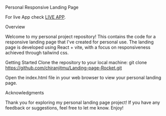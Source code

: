 Personal Responsive Landing Page

For live App check [LIVE APP](https://rocket-header-14.netlify.app/).

Overview

Welcome to my personal project repository! This contains the code for a responsive landing page that I've created for personal use. The landing page is developed using React + vite, with a focus on responsiveness achieved through tailwind css.

Getting Started
Clone the repository to your local machine:
git clone https://github.com/chiranjitmu/Landing-page-Rocket.git

Open the index.html file in your web browser to view your personal landing page.

Acknowledgments

Thank you for exploring my personal landing page project! If you have any feedback or suggestions, feel free to let me know. Enjoy!